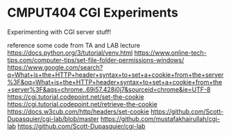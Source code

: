 # CMPUT404 CGI Experiments

Experimenting with CGI server stuff!
   
reference
some code from TA and LAB lecture
https://docs.python.org/3/tutorial/venv.html
https://www.online-tech-tips.com/computer-tips/set-file-folder-permissions-windows/
https://www.google.com/search?q=What+is+the+HTTP+header+syntax+to+set+a+cookie+from+the+server%3F&oq=What+is+the+HTTP+header+syntax+to+set+a+cookie+from+the+server%3F&aqs=chrome..69i57.428j0j7&sourceid=chrome&ie=UTF-8
https://cgi.tutorial.codepoint.net/set-the-cookie
https://cgi.tutorial.codepoint.net/retrieve-the-cookie
https://docs.w3cub.com/http/headers/set-cookie
https://github.com/Scott-Dupasquier/cgi-lab/blob/master
https://github.com/mustafakhairullah/cgi-lab
https://github.com/Scott-Dupasquier/cgi-lab
